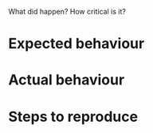 What did happen? How critical is it?

# Expected behaviour

# Actual behaviour

# Steps to reproduce

